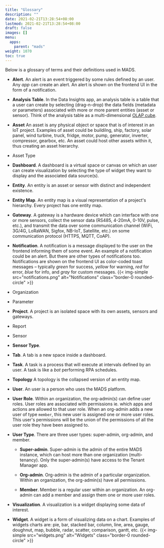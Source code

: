 ```yaml
---
title: "Glossary"
description: ""
date: 2021-02-21T13:28:54+08:00
lastmod: 2021-02-21T13:28:54+08:00
draft: false
images: []
menu:
  apps:
    parent: "mads"
weight: 1070
toc: true
---
```


Below is a glossary of terms and their definitions used in MADS.

* **Alert**. An alert is an event triggered by some rules defined by an user. Any _app_ can create an alert. An alert is shown on the frontend UI in the form of a notification.

* **Analysis Table**. In the Data Insights app, an analysis table is a table that a user can create by selecting (drag-n-drop) the data fields (metadata or parameters) associated with more or more parent entities (asset or sensor). Think of the analysis table as a multi-dimensional [OLAP cube](https://en.wikipedia.org/wiki/OLAP_cube).

* **Asset** An asset is any physical object or space that is of interest in an IoT project. Examples of asset could be buildilng, ship, factory, solar panel, wind turbine, truck, fridge, motor, pump, generator, inverter, compressor, gearbox, etc. An asset could host other assets within it, thus creating an asset hierarchy.

* Asset Type

* **Dashboard**. A dashboard is a virtual space or canvas on which an user can create visualization by selecting the type of widget they want to display and the associated data source(s).

* **Entity**. An entity is an asset or sensor with distinct and independent existence.

* **Entity Map**. An entity map is a visual representation of a project's hierarchy. Every project has one entity map.

* **Gateway**. A gateway is a hardware device which can interface with one or more sensors, collect the sensor data (RS485, 4-20mA, 0-10V, pulse, etc.), and transmit the data over some communication channel (WiFi, 3G/4G, LoRaWAN, Sigfox, NB-IoT, Satellite, etc.) on some communication protocol (HTTPS, MQTT, CoAP).

* **Notification**. A notification is a message displayed to the user on the frontend informing them of some event. An example of a notification could be an alert. But there are other types of notifications too. Notifications are shown on the frontend UI as color-coded toast messages – typically _green_ for success, _yellow_ for warning, _red_ for error, _blue_ for info, and _gray_ for custom messages.
{{< img-simple src="notifications.png" alt="Notifications" class="border-0 rounded-circle" >}}

* Organization

* Parameter

* **Project**. A project is an isolated space with its own assets, sensors and gateways.

* Report

* Sensor

* **Sensor Type**.

* **Tab**. A tab is a new space inside a dashboard.

* **Task**. A task is a process that will execute at intervals defined by an user. A task is like a _bot_ performing RPA schedules.

* **Topology** A topology is the collapsed version of an entity map.

* **User**. An user is a person who uses the MADS platform.

* **User Role**. Within an organization, the org-admin(s) can define user roles. User roles are associated with permissions ie. which apps and actions are allowed to that user role. When an org-admin adds a new user of type `member`, this new user is assigned one or more user roles. This user's permissions will be the union of the permissions of all the user role they have been assigned to.

* **User Type**. There are three user types: super-admin, org-admin, and member.

  * **Super-admin**. Super-admin is the admin of the entire MADS instance, which can host more than one organization (multi-tenancy). Only the super-admin(s) have access to the Tenant Manager app.

  * **Org-admin**. Org-admin is the admin of a particular organization. Within an organization, the org-admin(s) have all permissions.

  * **Member**. Member is a regular user within an organization. An org-admin can add a member and assign them one or more user roles.

* **Visualization**. A visualization is a widget displaying some data of interest.

* **Widget**. A widget is a form of visualizing data on a chart. Examples of widgets charts are: pie, bar, stacked bar, column, line, area, gauge, doughnut, map, bubble, radar, scatter, comparison, gantt, etc.
{{< img-simple src="widgets.png" alt="Widgets" class="border-0 rounded-circle" >}}
